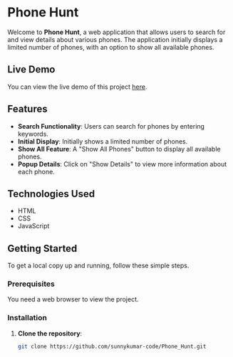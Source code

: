 # Phone Hunt

Welcome to **Phone Hunt**, a web application that allows users to search for and view details about various phones. The application initially displays a limited number of phones, with an option to show all available phones.

## Live Demo

You can view the live demo of this project [here](https://phonehunt-search.netlify.app/).

## Features

- **Search Functionality**: Users can search for phones by entering keywords.
- **Initial Display**: Initially shows a limited number of phones.
- **Show All Feature**: A "Show All Phones" button to display all available phones.
- **Popup Details**: Click on "Show Details" to view more information about each phone.

## Technologies Used

- HTML
- CSS
- JavaScript

## Getting Started

To get a local copy up and running, follow these simple steps.

### Prerequisites

You need a web browser to view the project.

### Installation

1. **Clone the repository**:
   ```bash
   git clone https://github.com/sunnykumar-code/Phone_Hunt.git


